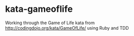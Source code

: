 # kata-gameoflife

Working through the Game of Life kata from http://codingdojo.org/kata/GameOfLife/ using Ruby and TDD